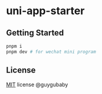 # uni-app-starter

## Getting Started
```bash
pnpm i
pnpm dev # for wechat mini program
```

## License

[MIT]('./LICENSE') license @guygubaby
